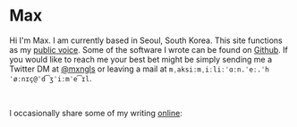 # Max

Hi I'm Max. I am currently based in Seoul, South Korea. This site functions
as my [public voice](https://pages.gseis.ucla.edu/faculty/agre/zine.html). 
Some of the software I wrote can be found on [Github](https://github.com/mxngls).
If you would like to reach me your best bet might be simply sending me a
Twitter DM at [@mxngls](https://twitter.com/Mxngls) or leaving a mail at
`mˌaksiːmˌiːliːˈɑːn.ˈeː.ˈhˈøːnɪç@ˈd͡ʒˈiːmˈe͡ɪl`. 

<br/>

I occasionally share some of my writing [online](./atom.xml):
